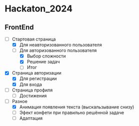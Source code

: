 # Hackaton_2024

## FrontEnd
- [ ] Стартовая страница
  - [x] Для неавторизованного пользователя
  - [ ] Для авторизованного пользователя
    - [x] Выбор сложности
    - [x] Решение задач
    - [ ] Итог 
- [x] Страница авторизации
  - [x] Для регистрации
  - [x] Для входа
- [ ] Страница профиля
  - [ ] Достижения
- [ ] Разное
  - [x] Анимация появления текста (выскальзывание снизу)
  - [ ] Эфект конфети при правильно решённой задаче
  - [ ] Адаптация
